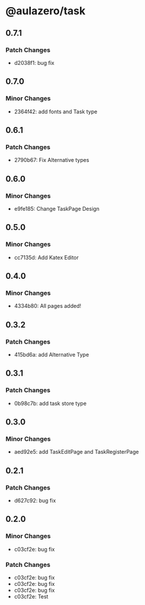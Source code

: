 # @aulazero/task

## 0.7.1

### Patch Changes

- d2038f1: bug fix

## 0.7.0

### Minor Changes

- 2364f42: add fonts and Task type

## 0.6.1

### Patch Changes

- 2790b67: Fix Alternative types

## 0.6.0

### Minor Changes

- e9fe185: Change TaskPage Design

## 0.5.0

### Minor Changes

- cc7135d: Add Katex Editor

## 0.4.0

### Minor Changes

- 4334b80: All pages added!

## 0.3.2

### Patch Changes

- 415bd6a: add Alternative Type

## 0.3.1

### Patch Changes

- 0b98c7b: add task store type

## 0.3.0

### Minor Changes

- aed92e5: add TaskEditPage and TaskRegisterPage

## 0.2.1

### Patch Changes

- d627c92: bug fix

## 0.2.0

### Minor Changes

- c03cf2e: bug fix

### Patch Changes

- c03cf2e: bug fix
- c03cf2e: bug fix
- c03cf2e: bug fix
- c03cf2e: Test

